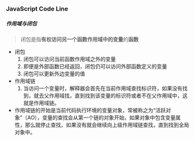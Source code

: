 ### JavaScript Code Line

##### 作用域与闭包

> 闭包是指**有权访问另一个函数作用域中的变量**的**函数**

- 闭包
  1. 闭包可以访问当前函数作用域之外的变量
  2. 即便是外部函数已经返回，闭包仍可以访问外部函数定义的变量
  3. 闭包可以更新外边变量的值
- 作用域链
  1. 当访问一个变量时，解释器会首先在当前作用域查找标识符，如果没有找到，就去父作用域找，直到找到该变量的标识符或者不在父作用域中，这就是作用域链。
- 作用域链的开始是当前代码执行环境的变量对象，常被称之为“活跃对象”（AO），变量的查找会从第一个链的对象开始，如果对象中包含变量属性，那么就停止查找，如果没有就会继续向上级作用域链查找，直到找到全局对象中。

​	

